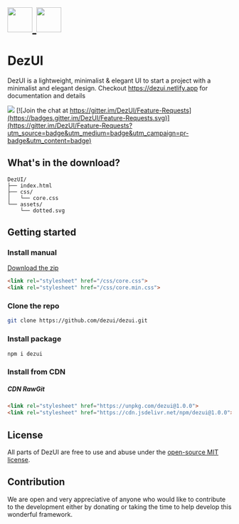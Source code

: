 

<a href="https://dezui.github.io/dezui" target="_blank" style="font-size: 2rem;">
	<img src="https://raw.githubusercontent.com/dezui/DezUI/stable/assets/main.svg" alt="" style="height: 3.5rem !important;">
	<img src="assets/main.svg" alt="" style="height: 3.5rem !important;">
</a>

# DezUI

DezUI is a lightweight, minimalist & elegant UI to start a project with a minimalist and elegant design.
Checkout https://dezui.netlify.app for documentation and details

[![](assets/images/dezui-web-preview.png)](https://dezui.github.io/dezui) [![Join the chat at https://gitter.im/DezUI/Feature-Requests](https://badges.gitter.im/DezUI/Feature-Requests.svg)](https://gitter.im/DezUI/Feature-Requests?utm_source=badge&utm_medium=badge&utm_campaign=pr-badge&utm_content=badge)

## What's in the download?

```
DezUI/
├── index.html
├── css/
│   └── core.css
└── assets/
    └── dotted.svg
```

## Getting started

### Install manual
[Download the zip](https://github.com/dezui/dezui/archive/refs/heads/stable.zip)
```html
<link rel="stylesheet" href="/css/core.css">
<link rel="stylesheet" href="/css/core.min.css">
```
### Clone the repo
```bash
git clone https://github.com/dezui/dezui.git
```
### Install package
```bash
npm i dezui
```
### Install from CDN
##### CDN RawGit
```html
<link rel="stylesheet" href="https://unpkg.com/dezui@1.0.0">
<link rel="stylesheet" href="https://cdn.jsdelivr.net/npm/dezui@1.0.0">
```

## License

All parts of DezUI are free to use and abuse under the [open-source MIT license](https://github.com/dezui/dezui/blob/stable/LICENSE).

## Contribution

We are open and very appreciative of anyone who would like to contribute to the development either by donating or taking the time to help develop this wonderful framework.
